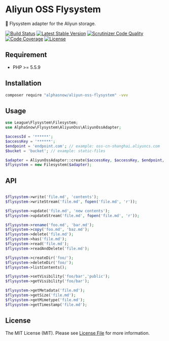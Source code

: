 # Aliyun OSS Flysystem

💾 Flysystem adapter for the Aliyun storage.

[![Build Status](https://github.com/alphasnow/aliyun-oss-flysystem/workflows/CI/badge.svg)](https://github.com/alphasnow/aliyun-oss-flysystem/actions)
[![Latest Stable Version](https://poser.pugx.org/alphasnow/aliyun-oss-flysystem/v/stable)](https://packagist.org/packages/alphasnow/aliyun-oss-flysystem)
[![Scrutinizer Code Quality](https://scrutinizer-ci.com/g/alphasnow/aliyun-oss-flysystem/badges/quality-score.png?b=master)](https://scrutinizer-ci.com/g/alphasnow/aliyun-oss-flysystem/?branch=master)
[![Code Coverage](https://scrutinizer-ci.com/g/alphasnow/aliyun-oss-flysystem/badges/coverage.png?b=master)](https://scrutinizer-ci.com/g/alphasnow/aliyun-oss-flysystem/?branch=master)
[![License](https://poser.pugx.org/alphasnow/aliyun-oss-flysystem/license)](https://packagist.org/packages/alphasnow/aliyun-oss-flysystem)

## Requirement

- PHP >= 5.5.9

## Installation

```bash
composer require "alphasnow/aliyun-oss-flysystem" -vvv
```

## Usage

```php
use League\Flysystem\Filesystem;
use AlphaSnow\Flysystem\AliyunOss\AliyunOssAdapter;

$accessId = '******';
$accessKey = '******';
$endpoint = 'endpoint.com'; // example: oss-cn-shanghai.aliyuncs.com
$bucket = 'bucket'; // example: static-files

$adapter = AliyunOssAdapter::create($accessKey, $accessKey, $endpoint, $bucket);
$flysystem = new Filesystem($adapter);
```

## API

```php

$flysystem->write('file.md', 'contents');
$flysystem->writeStream('file.md', fopen('file.md', 'r'));

$flysystem->update('file.md', 'new contents');
$flysystem->updateStream('file.md', fopen('file.md', 'r'));

$flysystem->rename('foo.md', 'bar.md');
$flysystem->copy('foo.md', 'baz.md');
$flysystem->delete('file.md');
$flysystem->has('file.md');
$flysystem->read('file.md');
$flysystem->readAndDelete('file.md');

$flysystem->createDir('foo/');
$flysystem->deleteDir('foo/');
$flysystem->listContents();

$flysystem->setVisibility('foo/bar','public');
$flysystem->getVisibility('foo/bar');

$flysystem->getMetadata('file.md');
$flysystem->getSize('file.md');
$flysystem->getMimetype('file.md');
$flysystem->getTimestamp('file.md');
```

## License
The MIT License (MIT). Please see [License File](LICENSE) for more information.